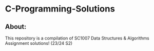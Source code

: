 # C-Programming-Solutions

## About:
This repository is a compilation of SC1007 Data Structures & Algorithms Assignment solutions! (23/24 S2)

